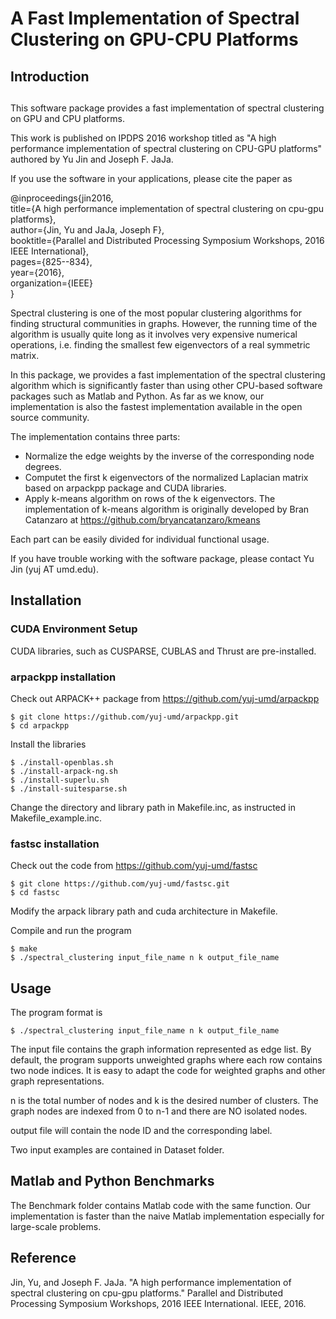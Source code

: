 # A Fast Implementation of Spectral Clustering on GPU-CPU Platforms

## Introduction
##

This software package provides a fast implementation of spectral clustering on GPU and CPU platforms. 

This work is published on IPDPS 2016 workshop titled as "A high performance implementation of spectral clustering on CPU-GPU platforms" authored by Yu Jin and Joseph F. JaJa. 

If you use the software in your applications, please cite the paper as


@inproceedings{jin2016,  
  title={A high performance implementation of spectral clustering on cpu-gpu platforms},  
  author={Jin, Yu and JaJa, Joseph F},  
  booktitle={Parallel and Distributed Processing Symposium Workshops, 2016 IEEE International},  
  pages={825--834},  
  year={2016},  
  organization={IEEE}  
}



Spectral clustering is one of the most popular clustering algorithms for finding structural communities in graphs. However, the running time of the algorithm is usually quite long as it involves very expensive numerical operations, i.e. finding the smallest few eigenvectors of a real symmetric matrix. 

In this package, we provides a fast implementation of the spectral clustering algorithm which is significantly faster than using other CPU-based software packages such as Matlab and Python. As far as we know, our implementation is also the fastest implementation available in the open source community. 

The implementation contains three parts:

- Normalize the edge weights by the inverse of the corresponding node degrees.
- Computet the first k eigenvectors of the normalized Laplacian matrix based on arpackpp package and CUDA libraries.
- Apply k-means algorithm on rows of the k eigenvectors. The implementation of k-means algorithm is originally developed by Bran Catanzaro at https://github.com/bryancatanzaro/kmeans

Each part can be easily divided for individual functional usage. 

If you have trouble working with the software package, please contact Yu Jin (yuj AT umd.edu).


## Installation
### CUDA Environment Setup
CUDA libraries, such as CUSPARSE, CUBLAS and Thrust are pre-installed. 

### arpackpp installation
Check out ARPACK++ package from https://github.com/yuj-umd/arpackpp

```
$ git clone https://github.com/yuj-umd/arpackpp.git
$ cd arpackpp
```

Install the libraries

```
$ ./install-openblas.sh
$ ./install-arpack-ng.sh
$ ./install-superlu.sh
$ ./install-suitesparse.sh

```
Change the directory and library path in Makefile.inc, as instructed in Makefile_example.inc.

### fastsc installation
Check out the code from https://github.com/yuj-umd/fastsc

```
$ git clone https://github.com/yuj-umd/fastsc.git
$ cd fastsc
```
Modify the arpack library path and cuda architecture in Makefile.

Compile and run the program
```
$ make
$ ./spectral_clustering input_file_name n k output_file_name
```

## Usage
The program format is 
```
$ ./spectral_clustering input_file_name n k output_file_name
```

The input file contains the graph information represented as edge list. By default, the program supports unweighted graphs where each row contains two node indices. It is easy to adapt the code for weighted graphs and other graph representations. 

n is the total number of nodes and k is the desired number of clusters. The graph nodes are indexed from 0 to n-1 and there are NO isolated nodes.

output file will contain the node ID and the corresponding label.

Two input examples are contained in Dataset folder.

## Matlab and Python Benchmarks
The Benchmark folder contains Matlab code with the same function. Our implementation is faster than the naive Matlab implementation especially for large-scale problems. 


## Reference
Jin, Yu, and Joseph F. JaJa. "A high performance implementation of spectral clustering on cpu-gpu platforms." Parallel and Distributed Processing Symposium Workshops, 2016 IEEE International. IEEE, 2016.
